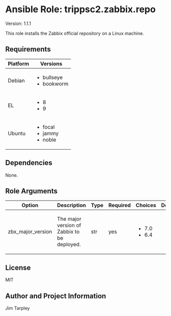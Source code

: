 <!-- BEGIN_ANSIBLE_DOCS -->

# Ansible Role: trippsc2.zabbix.repo
Version: 1.1.1

This role installs the Zabbix official repository on a Linux machine.

## Requirements

| Platform | Versions |
| -------- | -------- |
| Debian | <ul><li>bullseye</li><li>bookworm</li></ul> |
| EL | <ul><li>8</li><li>9</li></ul> |
| Ubuntu | <ul><li>focal</li><li>jammy</li><li>noble</li></ul> |

## Dependencies

None.

## Role Arguments
|Option|Description|Type|Required|Choices|Default|
|---|---|---|---|---|---|
| zbx_major_version | <p>The major version of Zabbix to be deployed.</p> | str | yes | <ul><li>7.0</li><li>6.4</li></ul> |  |


## License
MIT

## Author and Project Information
Jim Tarpley
<!-- END_ANSIBLE_DOCS -->
